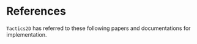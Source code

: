 # References

`Tactics2D` has referred to these following papers and documentations for implementation.
